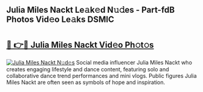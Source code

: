 ## Julia Miles Nackt Le𝚊k𝚎d N𝚞𝚍es - Part-fdB Photos Vid𝚎o Le𝚊ks DSMlC

# <h2><a href="http://fb2u4kc.evod.top/?m=Julia+Miles+Nackt">🔗 👉🔴 Julia Miles Nackt Vid𝚎o Ph𝚘t𝚘s</a></h2>

[![Julia Miles Nackt N𝚞d𝚎s](https://i.imgur.com/8V9OHl7.gif)](http://fb2u4kc.evod.top/?m=Julia+Miles+Nackt)
Social media influencer Julia Miles Nackt who creates engaging lifestyle and dance content, featuring solo and collaborative dance trend performances and mini vlogs. Public figures Julia Miles Nackt are often seen as symbols of hope and inspiration. 
